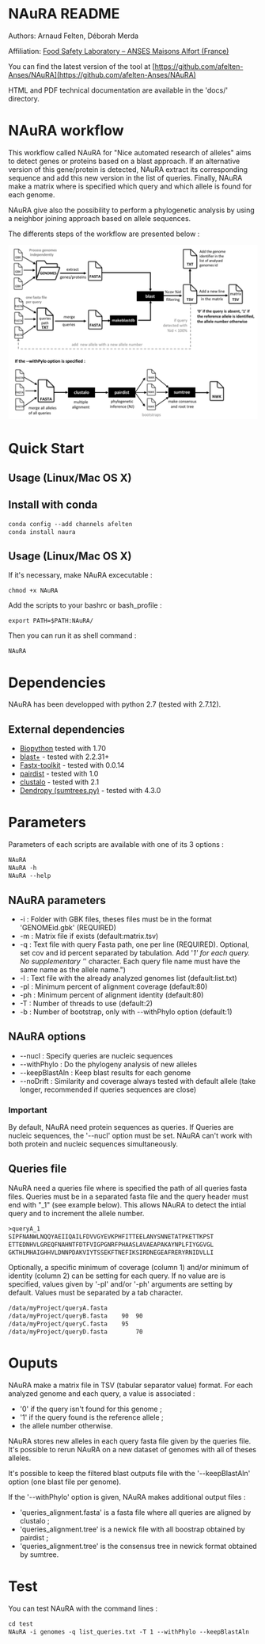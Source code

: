 NAuRA README
================

Authors: Arnaud Felten, Déborah Merda

Affiliation: [Food Safety Laboratory – ANSES Maisons Alfort (France)](https://www.anses.fr/en/content/laboratory-food-safety-maisons-alfort-and-boulogne-sur-mer)

You can find the latest version of the tool at [https://github.com/afelten-Anses/NAuRA](https://github.com/afelten-Anses/NAuRA)

HTML and PDF technical documentation are available in the 'docs/' directory.


NAuRA workflow
==================

This workflow called NAuRA for "Nice automated research of alleles" aims to detect genes or proteins based on a blast approach. If an alternative version of this gene/protein is detected, NAuRA extract its corresponding sequence and add this new version in the list of queries. Finally, NAuRA make a matrix where is specified which query and which allele is found for each genome.  

NAuRA give also the possibility to perform a phylogenetic analysis by using a neighbor joining approach based on allele sequences.

The differents steps of the workflow are presented below :

![](workflow.jpg?raw=true "NAuRA workflow")



Quick Start
===========

## Usage (Linux/Mac OS X)

## Install with conda

	conda config --add channels afelten
	conda install naura

## Usage (Linux/Mac OS X)

If it's necessary, make NAuRA excecutable :

	chmod +x NAuRA

Add the scripts to your bashrc or bash_profile :

	export PATH=$PATH:NAuRA/
	
Then you can run it as shell command :

	NAuRA


Dependencies
============

NAuRA has been developped with python 2.7 (tested with 2.7.12).


## External dependencies

* [Biopython](http://biopython.org/wiki/Download) tested with 1.70
* [blast+](https://blast.ncbi.nlm.nih.gov/Blast.cgi?PAGE_TYPE=BlastDocs&DOC_TYPE=Download) - tested with 2.2.31+
* [Fastx-toolkit](http://hannonlab.cshl.edu/fastx_toolkit/download.html) - tested with 0.0.14
* [pairdist](https://github.com/frederic-mahe/pairdist) - tested with 1.0	
* [clustalo](http://www.clustal.org) - tested with 2.1
* [Dendropy (sumtrees.py)](https://pythonhosted.org/DendroPy/programs/sumtrees.html) - tested with 4.3.0


Parameters
==========

Parameters of each scripts are available with one of its 3 options :

	NAuRA
	NAuRA -h
	NAuRA --help

## NAuRA parameters

* -i : Folder with GBK files, theses files must be in the format 'GENOMEid.gbk' (REQUIRED)
* -m : Matrix file if exists (default:matrix.tsv)
* -q : Text file with query Fasta path, one per line (REQUIRED). Optional, set cov and id percent separated by tabulation. Add '_1' for each query. No supplementary '_' character. Each query file name must have the same name as the allele name.")
* -l : Text file with the already analyzed genomes list (default:list.txt)
* -pl : Minimum percent of alignment coverage (default:80)
* -ph : Minimum percent of alignment identity (default:80)
* -T : Number of threads to use (default:2)
* -b : Number of bootstrap, only with --withPhylo option (default:1)

## NAuRA options

* --nucl : Specify queries are nucleic sequences
* --withPhylo : Do the phylogeny analysis of new alleles
* --keepBlastAln : Keep blast results for each genome
* --noDrift : Similarity and coverage always tested with default allele (take longer, recommended if queries sequences are close)

### Important

By default, NAuRA need protein sequences as queries. If Queries are nucleic sequences, the '--nucl' option must be set. NAuRA can't work with both protein and nucleic sequences simultaneously.  

## Queries file

NAuRA need a queries file where is specified the path of all queries fasta files. Queries must be in a separated fasta file and the query header must end with "_1" (see example below). This allows NAuRA to detect the intial query and to increment the allele number.

	>queryA_1
	SIPFNANWLNQQYAEIIQAILFDVVGYEVKPHFITTEELANYSNNETATPKETTKPST
	ETTEDNHVLGREQFNAHNTFDTFVIGPGNRFPHAASLAVAEAPAKAYNPLFIYGGVGL
	GKTHLMHAIGHHVLDNNPDAKVIYTSSEKFTNEFIKSIRDNEGEAFRERYRNIDVLLI

	
Optionally, a specific minimum of coverage (column 1) and/or minimum of identity (column 2) can be setting for each query. If no value are is specified, values given by '-pl' and/or '-ph' arguments are setting by default. Values must be separated by a tab character.

	/data/myProject/queryA.fasta
	/data/myProject/queryB.fasta	90	90
	/data/myProject/queryC.fasta	95	
	/data/myProject/queryD.fasta		70


Ouputs
======

NAuRA make a matrix file in TSV (tabular separator value) format. For each analyzed genome and each query, a value is associated :
* '0' if the query isn't found for this genome ;
* '1' if the query found is the reference allele ;
* the allele number otherwise.

NAuRA stores new alleles in each query fasta file given by the queries file. It's possible to rerun NAuRA on a new dataset of genomes with all of theses alleles. 

It's possible to keep the filtered blast outputs file with the '--keepBlastAln' option (one blast file per genome).

If the '--withPhylo' option is given, NAuRA makes additional output files :
* 'queries_alignment.fasta' is a fasta file where all queries are aligned by clustalo ;
* 'queries_alignment.tree' is a newick file with all boostrap obtained by pairdist ;
* 'queries_alignment.tree' is the consensus tree in newick format obtained by sumtree.


Test 
====

You can test NAuRA with the command lines :

	cd test
	NAuRA -i genomes -q list_queries.txt -T 1 --withPhylo --keepBlastAln
